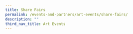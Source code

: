 ```yaml
---
title: Share Fairs
permalink: /events-and-partners/art-events/share-fairs/
description: ""
third_nav_title: Art Events
---
```

